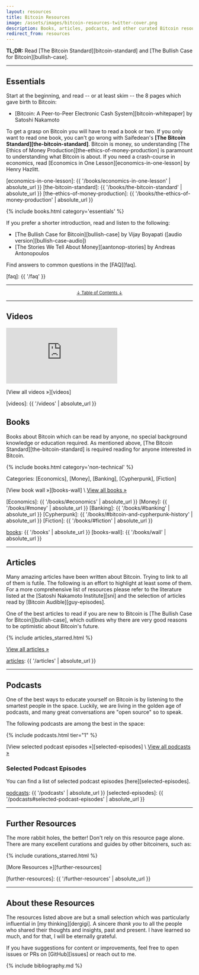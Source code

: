 ```yaml
---
layout: resources
title: Bitcoin Resources
image: /assets/images/bitcoin-resources-twitter-cover.png
description: Books, articles, podcasts, and other curated Bitcoin resources.
redirect_from: resources
---
```


**TL;DR:** Read [The Bitcoin Standard][bitcoin-standard] and [The Bullish
Case for Bitcoin][bullish-case].

---

## Essentials

Start at the beginning, and read -- or at least skim --
the 8 pages which gave birth to Bitcoin:

- [Bitcoin: A Peer-to-Peer Electronic Cash System][bitcoin-whitepaper] by Satoshi Nakamoto

To get a grasp on Bitcoin you will have to read a book or two.  If you only want
to read one book, you can't go wrong with Saifedean's **[The Bitcoin
Standard][the-bitcoin-standard]**. Bitcoin is money, so understanding [The
Ethics of Money Production][the-ethics-of-money-production] is paramount to
understanding what Bitcoin is about. If you need a crash-course in economics,
read [Economics in One Lesson][economics-in-one-lesson] by Henry Hazlitt.

[economics-in-one-lesson]: {{ '/books/economics-in-one-lesson' | absolute_url }}
[the-bitcoin-standard]: {{ '/books/the-bitcoin-standard' | absolute_url }}
[the-ethics-of-money-production]: {{ '/books/the-ethics-of-money-production' | absolute_url }}

{% include books.html category='essentials' %}

If you prefer a shorter introduction, read and listen to the following:

- [The Bullish Case for Bitcoin][bullish-case] by Vijay Boyapati ([audio
version][bullish-case-audio])
- [The Stories We Tell About Money][aantonop-stories] by Andreas Antonopoulos

Find answers to common questions in the [FAQ][faq].

[faq]: {{ '/faq' }}

---

<center>
  <p><small><a href="#toc">↓ Table of Contents ↓</a></small></p>
</center>

[toc]: #toc
[essentials]: #essentials
[books]: #books
[articles]: #articles
[podcasts]: #podcasts
[episodes]: #podcast-episodes
[wikis-and-guides]: #wikis-and-guides
[other]: #further-resources

---

## Videos

<div class="flex-vid">
  <iframe src="https://www.youtube-nocookie.com/embed/xLYYh4aPXAM" frameborder="0" allow="accelerometer; autoplay; clipboard-write; encrypted-media; gyroscope; picture-in-picture" allowfullscreen></iframe>
</div>

[View all videos »][videos]

[videos]: {{ '/videos' | absolute_url }}

## Books

Books about Bitcoin which can be read by anyone, no special background knowledge
or education required. As mentioned above, [The Bitcoin Standard][the-bitcoin-standard]
is required reading for anyone interested in Bitcoin.

{% include books.html category='non-technical' %}

Categories: [Economics], [Money], [Banking], [Cypherpunk], [Fiction]

[View book wall »][books-wall] \\
[View all books »][books]

[Economics]: {{ '/books/#economics' | absolute_url }}
[Money]: {{ '/books/#money' | absolute_url }}
[Banking]: {{ '/books/#banking' | absolute_url }}
[Cypherpunk]: {{ '/books/#bitcoin-and-cypherpunk-history' | absolute_url }}
[Fiction]: {{ '/books/#fiction' | absolute_url }}

[books]: {{ '/books' | absolute_url }}
[books-wall]: {{ '/books/wall' | absolute_url }}

---

## Articles

Many amazing articles have been written about Bitcoin. Trying to
link to all of them is futile. The following is an effort to highlight
at least some of them. For a more comprehensive list of resources please
refer to the literature listed at the [Satoshi Nakamoto Institute][sni] and the
selection of articles read by [Bitcoin Audible][guy-episodes].

One of the best articles to read if you are new to Bitcoin is [The Bullish Case
for Bitcoin][bullish-case], which outlines why there are very good reasons to be
optimistic about Bitcoin's future.

{% include articles_starred.html %}

[View all articles »][articles]

[articles]: {{ '/articles' | absolute_url }}

---

## Podcasts

One of the best ways to educate yourself on Bitcoin is by listening to the
smartest people in the space. Luckily, we are living in the golden age of
podcasts, and many great conversations are "open source" so to speak.

The following podcasts are among the best in the space:

{% include podcasts.html tier="1" %}

[View selected podcast episodes »][selected-episodes] \\
[View all podcasts »][podcasts]

### Selected Podcast Episodes

You can find a list of selected podcast episodes [here][selected-episodes].

[podcasts]: {{ '/podcasts' | absolute_url }}
[selected-episodes]: {{ '/podcasts#selected-podcast-episodes' | absolute_url }}

---

## Further Resources

The more rabbit holes, the better! Don't rely on this resource page alone. There
are many excellent curations and guides by other bitcoiners, such as:

{% include curations_starred.html %}

[More Resources »][further-resources]

[further-resources]: {{ '/further-resources' | absolute_url }}

---

## About these Resources

The resources listed above are but a small selection which was particularly
influential in [my thinking][dergigi]. A sincere *thank you* to all the people
who shared their thoughts and insights, past and present. I have learned so
much, and for that, I will be eternally grateful.

If you have suggestions for content or improvements, feel free to open issues
or PRs on [GitHub][issues] or reach out to me.

{% include bibliography.md %}
